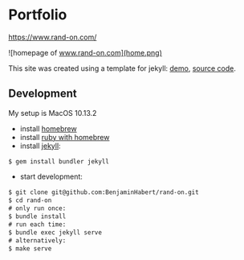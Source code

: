 # Portfolio

https://www.rand-on.com/

![homepage of www.rand-on.com](home.png)

This site was created using a template for jekyll: [demo](https://benjaminhabert.github.io/jekyll-p5-portfolio/), [source code](https://github.com/BenjaminHabert/jekyll-p5-portfolio).

## Development

My setup is MacOS 10.13.2

- install [homebrew](https://brew.sh/)
- install [ruby with homebrew](https://jekyllrb.com/docs/installation/#homebrew)
- install [jekyll](https://jekyllrb.com/docs/installation/#set-up-ruby-included-with-the-os):

```
$ gem install bundler jekyll
```

- start development:

```
$ git clone git@github.com:BenjaminHabert/rand-on.git
$ cd rand-on
# only run once:
$ bundle install
# run each time:
$ bundle exec jekyll serve
# alternatively:
$ make serve
```
